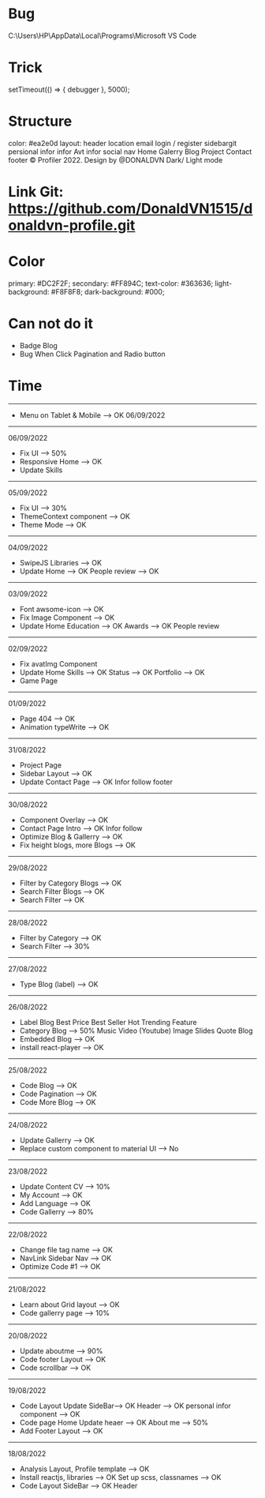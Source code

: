 # Bug

C:\Users\HP\AppData\Local\Programs\Microsoft VS Code

# Trick

setTimeout(() => {
debugger
}, 5000);

# Structure

color: #ea2e0d
layout:
        header
            location
            email
            login / register
        sidebargit
            persional infor
                infor
                    Avt
                    infor
                    social
                nav
                    Home
                    Galerry
                    Blog
                    Project
                    Contact
        footer
            © Profiler 2022. Design by @DONALDVN
Dark/ Light mode

# Link Git: <https://github.com/DonaldVN1515/donaldvn-profile.git>

# Color

primary: #DC2F2F;
secondary: #FF894C;
text-color: #363636;
light-background: #F8F8F8;
dark-background: #000;

# Can not do it

- Badge Blog
- Bug When Click Pagination and Radio button

# Time

---

- Menu on Tablet & Mobile --> OK
06/09/2022

---

06/09/2022

- Fix UI --> 50%
- Responsive
    Home  --> OK
- Update Skills

---

05/09/2022

- Fix UI --> 30%
- ThemeContext component --> OK
- Theme Mode --> OK

---

04/09/2022

- SwipeJS Libraries  --> OK
- Update Home --> OK
    People review --> OK

---
03/09/2022

- Font awsome-icon --> OK
- Fix Image Component --> OK
- Update Home
    Education --> OK
    Awards --> OK
    People review

---
02/09/2022

- Fix avatImg Component
- Update Home
    Skills --> OK
    Status --> OK
    Portfolio --> OK
- Game Page

---
01/09/2022

- Page 404 --> OK
- Animation typeWrite --> OK

---
31/08/2022

- Project Page
- Sidebar Layout --> OK
- Update Contact Page --> OK
    Infor
    follow
    footer

---
30/08/2022

- Component Overlay --> OK
- Contact Page
    Intro --> OK
    Infor
    follow
- Optimize Blog & Gallerry --> OK
- Fix height blogs, more Blogs --> OK

---
29/08/2022

- Filter by Category Blogs --> OK
- Search Filter Blogs --> OK
- Search Filter --> OK

---
28/08/2022

- Filter by Category --> OK
- Search Filter --> 30%

---
27/08/2022

- Type Blog (label) --> OK

---
26/08/2022

- Label Blog
    Best Price
    Best Seller
    Hot
    Trending
    Feature
- Category Blog --> 50%
    Music
    Video (Youtube)
    Image Slides
    Quote
    Blog
- Embedded Blog --> OK
- install react-player --> OK

---
25/08/2022

- Code Blog --> OK
- Code Pagination --> OK
- Code More Blog --> OK

---
24/08/2022

- Update Gallerry --> OK
- Replace custom component to material UI --> No

---
23/08/2022

- Update Content CV --> 10%
- My Account --> OK
- Add Language --> OK
- Code Gallerry --> 80%

---
22/08/2022

- Change file tag name --> OK
- NavLink Sidebar Nav --> OK
- Optimize Code #1 --> OK

---
21/08/2022

- Learn about Grid layout --> OK
- Code gallerry page --> 10%

---

20/08/2022

- Update aboutme --> 90%
- Code footer Layout --> OK
- Code scrollbar --> OK

---

19/08/2022

- Code Layout
    Update SideBar--> OK
    Header --> OK
    personal infor component --> OK
- Code page Home
    Update heaer --> OK
    About me --> 50%
- Add Footer Layout --> OK

---
18/08/2022

- Analysis Layout, Profile template --> OK
- Install reactjs, libraries --> OK
    Set up scss, classnames --> OK
- Code Layout
    SideBar --> OK
    Header
